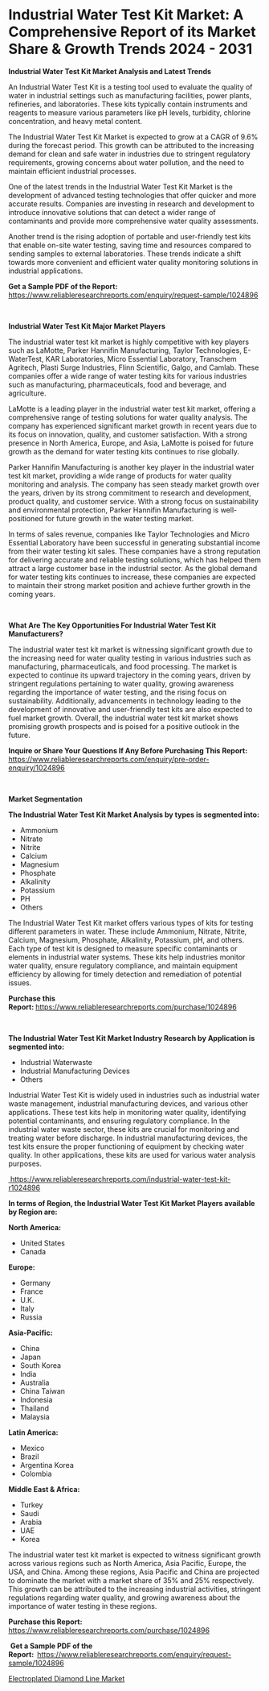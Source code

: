 <p><h1>Industrial Water Test Kit Market: A Comprehensive Report of its Market Share & Growth Trends 2024 - 2031</h1></p><p><strong>Industrial Water Test Kit Market Analysis and Latest Trends</strong></p>
<p><p>An Industrial Water Test Kit is a testing tool used to evaluate the quality of water in industrial settings such as manufacturing facilities, power plants, refineries, and laboratories. These kits typically contain instruments and reagents to measure various parameters like pH levels, turbidity, chlorine concentration, and heavy metal content.</p><p>The Industrial Water Test Kit Market is expected to grow at a CAGR of 9.6% during the forecast period. This growth can be attributed to the increasing demand for clean and safe water in industries due to stringent regulatory requirements, growing concerns about water pollution, and the need to maintain efficient industrial processes.</p><p>One of the latest trends in the Industrial Water Test Kit Market is the development of advanced testing technologies that offer quicker and more accurate results. Companies are investing in research and development to introduce innovative solutions that can detect a wider range of contaminants and provide more comprehensive water quality assessments.</p><p>Another trend is the rising adoption of portable and user-friendly test kits that enable on-site water testing, saving time and resources compared to sending samples to external laboratories. These trends indicate a shift towards more convenient and efficient water quality monitoring solutions in industrial applications.</p></p>
<p><strong>Get a Sample PDF of the Report:&nbsp;</strong> <a href="https://www.reliableresearchreports.com/enquiry/request-sample/1024896">https://www.reliableresearchreports.com/enquiry/request-sample/1024896</a></p>
<p>&nbsp;</p>
<p><strong>Industrial Water Test Kit Major Market Players</strong></p>
<p><p>The industrial water test kit market is highly competitive with key players such as LaMotte, Parker Hannifin Manufacturing, Taylor Technologies, E-WaterTest, KAR Laboratories, Micro Essential Laboratory, Transchem Agritech, Plasti Surge Industries, Flinn Scientific, Galgo, and Camlab. These companies offer a wide range of water testing kits for various industries such as manufacturing, pharmaceuticals, food and beverage, and agriculture.</p><p>LaMotte is a leading player in the industrial water test kit market, offering a comprehensive range of testing solutions for water quality analysis. The company has experienced significant market growth in recent years due to its focus on innovation, quality, and customer satisfaction. With a strong presence in North America, Europe, and Asia, LaMotte is poised for future growth as the demand for water testing kits continues to rise globally.</p><p>Parker Hannifin Manufacturing is another key player in the industrial water test kit market, providing a wide range of products for water quality monitoring and analysis. The company has seen steady market growth over the years, driven by its strong commitment to research and development, product quality, and customer service. With a strong focus on sustainability and environmental protection, Parker Hannifin Manufacturing is well-positioned for future growth in the water testing market.</p><p>In terms of sales revenue, companies like Taylor Technologies and Micro Essential Laboratory have been successful in generating substantial income from their water testing kit sales. These companies have a strong reputation for delivering accurate and reliable testing solutions, which has helped them attract a large customer base in the industrial sector. As the global demand for water testing kits continues to increase, these companies are expected to maintain their strong market position and achieve further growth in the coming years.</p></p>
<p>&nbsp;</p>
<p><strong>What Are The Key Opportunities For Industrial Water Test Kit Manufacturers?</strong></p>
<p><p>The industrial water test kit market is witnessing significant growth due to the increasing need for water quality testing in various industries such as manufacturing, pharmaceuticals, and food processing. The market is expected to continue its upward trajectory in the coming years, driven by stringent regulations pertaining to water quality, growing awareness regarding the importance of water testing, and the rising focus on sustainability. Additionally, advancements in technology leading to the development of innovative and user-friendly test kits are also expected to fuel market growth. Overall, the industrial water test kit market shows promising growth prospects and is poised for a positive outlook in the future.</p></p>
<p><strong>Inquire or Share Your Questions If Any Before Purchasing This Report:</strong> <a href="https://www.reliableresearchreports.com/enquiry/pre-order-enquiry/1024896">https://www.reliableresearchreports.com/enquiry/pre-order-enquiry/1024896</a></p>
<p>&nbsp;</p>
<p><strong>Market Segmentation</strong></p>
<p><strong>The Industrial Water Test Kit Market Analysis by types is segmented into:</strong></p>
<p><ul><li>Ammonium</li><li>Nitrate</li><li>Nitrite</li><li>Calcium</li><li>Magnesium</li><li>Phosphate</li><li>Alkalinity</li><li>Potassium</li><li>PH</li><li>Others</li></ul></p>
<p><p>The Industrial Water Test Kit market offers various types of kits for testing different parameters in water. These include Ammonium, Nitrate, Nitrite, Calcium, Magnesium, Phosphate, Alkalinity, Potassium, pH, and others. Each type of test kit is designed to measure specific contaminants or elements in industrial water systems. These kits help industries monitor water quality, ensure regulatory compliance, and maintain equipment efficiency by allowing for timely detection and remediation of potential issues.</p></p>
<p><strong>Purchase this Report:&nbsp;</strong><a href="https://www.reliableresearchreports.com/purchase/1024896">https://www.reliableresearchreports.com/purchase/1024896</a></p>
<p>&nbsp;</p>
<p><strong>The Industrial Water Test Kit Market Industry Research by Application is segmented into:</strong></p>
<p><ul><li>Industrial Waterwaste</li><li>Industrial Manufacturing Devices</li><li>Others</li></ul></p>
<p><p>Industrial Water Test Kit is widely used in industries such as industrial water waste management, industrial manufacturing devices, and various other applications. These test kits help in monitoring water quality, identifying potential contaminants, and ensuring regulatory compliance. In the industrial water waste sector, these kits are crucial for monitoring and treating water before discharge. In industrial manufacturing devices, the test kits ensure the proper functioning of equipment by checking water quality. In other applications, these kits are used for various water analysis purposes.</p></p>
<p><a href="https://www.reliableresearchreports.com/industrial-water-test-kit-r1024896">&nbsp;https://www.reliableresearchreports.com/industrial-water-test-kit-r1024896</a></p>
<p><strong>In terms of Region, the Industrial Water Test Kit Market Players available by Region are:</strong></p>
<p>
    <p> <strong> North America: </strong>
        <ul>
            <li>United States</li>
            <li>Canada</li>
        </ul>
        </p> 
    <p> <strong> Europe: </strong>
        <ul>
            <li>Germany</li>
            <li>France</li>
            <li>U.K.</li>
            <li>Italy</li>
            <li>Russia</li>
        </ul>
        </p> 
    <p> <strong> Asia-Pacific: </strong>
        <ul>
            <li>China</li>
            <li>Japan</li>
            <li>South Korea</li>
            <li>India</li>
            <li>Australia</li>
            <li>China Taiwan</li>
            <li>Indonesia</li>
            <li>Thailand</li>
            <li>Malaysia</li>
        </ul>
        </p> 
    <p> <strong> Latin America: </strong>
        <ul>
            <li>Mexico</li>
            <li>Brazil</li>
            <li>Argentina Korea</li>
            <li>Colombia</li>
        </ul>
        </p> 
    <p> <strong> Middle East & Africa: </strong>
        <ul>
            <li>Turkey</li>
            <li>Saudi</li>
            <li>Arabia</li>
            <li>UAE</li>
            <li>Korea</li>
        </ul>
    </p>
    </p>
<p><p>The industrial water test kit market is expected to witness significant growth across various regions such as North America, Asia Pacific, Europe, the USA, and China. Among these regions, Asia Pacific and China are projected to dominate the market with a market share of 35% and 25% respectively. This growth can be attributed to the increasing industrial activities, stringent regulations regarding water quality, and growing awareness about the importance of water testing in these regions.</p></p>
<p><strong>Purchase this Report: </strong><a href="https://www.reliableresearchreports.com/purchase/1024896">https://www.reliableresearchreports.com/purchase/1024896</a></p>
<p>&nbsp;<strong>Get a Sample PDF of the Report:&nbsp;&nbsp;</strong><a href="https://www.reliableresearchreports.com/enquiry/request-sample/1024896">https://www.reliableresearchreports.com/enquiry/request-sample/1024896</a></p>
<p><strong></strong></p>
<p><p><a href="https://issuu.com/reportprime-2/docs/electroplated-diamond-line-market-size-2030.pptx">Electroplated Diamond Line Market</a></p></p>